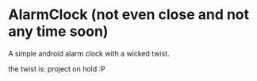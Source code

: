 AlarmClock (not even close and not any time soon)
==========

A simple android alarm clock with a wicked twist.

the twist is: project on hold :P